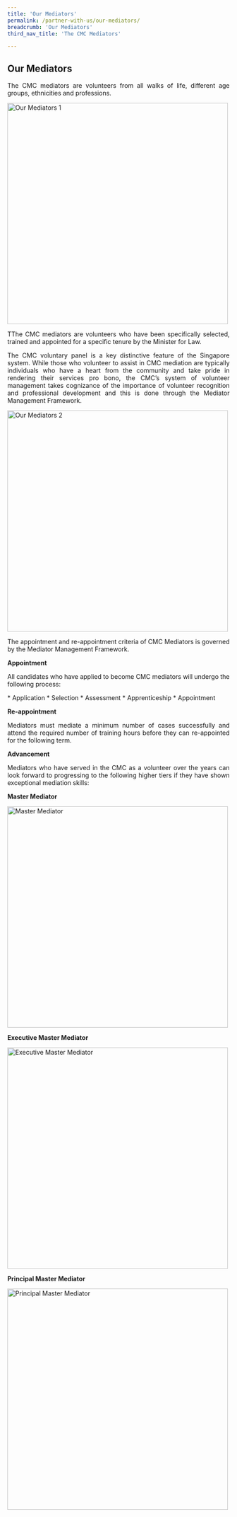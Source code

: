 ```yaml
---
title: 'Our Mediators'
permalink: /partner-with-us/our-mediators/
breadcrumb: 'Our Mediators'
third_nav_title: 'The CMC Mediators'

---
```



## Our Mediators

<p style="text-align: justify">The CMC mediators are volunteers from all walks of life, different age groups, ethnicities and professions.</p>

<div class="image"><img src="/MACAD2022/C0000764_1.jpg/" title="Our Mediators 1" alt="Our Mediators 1" style="width:500px"></div>

<p style="text-align: justify">TThe CMC mediators are volunteers who have been specifically selected, trained and appointed for a specific tenure by the Minister for Law.</p>

<p style="text-align: justify">The CMC voluntary panel is a key distinctive feature of the Singapore system. While those who volunteer to assist in CMC mediation are typically individuals who have a heart from the community and take pride in rendering their services pro bono, the CMC’s system of volunteer management takes cognizance of the importance of volunteer recognition and professional development and this is done through the Mediator Management Framework.</p> 

<div class="image"><img src="/MACAD2022/C0000715_1.jpg/" title="Our Mediators 2" alt="Our Mediators 2" style="width:500px"></div>

<p style="text-align: justify">The appointment and re-appointment criteria of CMC Mediators is governed by the Mediator Management Framework.</p>

**Appointment**

<p style="text-align: justify">All candidates who have applied to become CMC mediators will undergo the following process:</p>
* Application
* Selection
* Assessment
* Apprenticeship
* Appointment 

**Re-appointment**

<p style="text-align: justify">Mediators must mediate a minimum number of cases successfully and attend the required number of training hours before they can re-appointed for the following term.</p> 

**Advancement**

<p style="text-align: justify">Mediators who have served in the CMC as a volunteer over the years can look forward to progressing to the following higher tiers if they have shown exceptional mediation skills:</p>

**Master Mediator**<br>
<div class="image"><img src="/MACAD2022/C0000800_1.jpg/" title="Master Mediator" alt="Master Mediator" style="width:500px"></div>

**Executive Master Mediator**<br>
<div class="image"><img src="/MACAD2022/C0000815_1.jpg/" title="Executive Master Mediator" alt="Executive Master Mediator" style="width:500px"></div>

**Principal Master Mediator**<br>
<div class="image"><img src="/images/P2M-Mediator-Appointment-Ceremony-P2-04.jpg/" title="Principal Master Mediator" alt="Principal Master Mediator" style="width:500px"></div>
